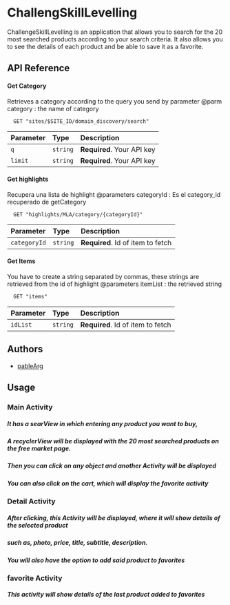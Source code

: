 
# ChallengSkillLevelling

ChallengeSkillLevelling is an application that allows you to search for the 20 most searched products according to your search criteria. It also allows you to see the details of each product and be able to save it as a favorite.


## API Reference

#### Get Category

Retrieves a category according to the query you send by parameter
@parm category : the name of category
```http
  GET "sites/$SITE_ID/domain_discovery/search"
```

| Parameter | Type     | Description                |
| :-------- | :------- | :------------------------- |
| `q` | `string` | **Required**. Your API key |
| `limit` | `string` | **Required**. Your API key |

#### Get highlights
Recupera una lista de highlight
@parameters categoryId : Es el category_id recuperado de getCategory
```http
  GET "highlights/MLA/category/{categoryId}"
```

| Parameter | Type     | Description                       |
| :-------- | :------- | :-------------------------------- |
| `categoryId`      | `string` | **Required**. Id of item to fetch |


#### Get Items
You have to create a string separated by commas, these strings are retrieved from the id of highlight
@parameters itemList : the retrieved string
```http
  GET "items"
```


| Parameter | Type     | Description                       |
| :-------- | :------- | :-------------------------------- |
| `idList`      | `string` | **Required**. Id of item to fetch |



## Authors

- [pableArg](https://www.github.com/octokatherine)


## Usage

### Main Activity
##### It has a searView in which entering any product you want to buy,
##### A recyclerView will be displayed with the 20 most searched products on the free market page.
##### Then you can click on any object and another Activity will be displayed
##### You can also click on the cart, which will display the favorite activity


### Detail Activity
##### After clicking, this Activity will be displayed, where it will show details of the selected product
##### such as, photo, price, title, subtitle, description.
##### You will also have the option to add said product to favorites


### favorite Activity
##### This activity will show details of the last product added to favorites


